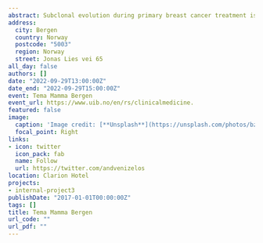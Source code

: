 ```yaml
---
abstract: Subclonal evolution during primary breast cancer treatment is largely unexplored. We performed whole exome sequencing of tumor biopsies extracted before and after sequential epirubicin and docetaxel in 51 patients included in a neoadjuvant phase II trial. There was a profound and differential redistribution of subclones during epirubicin and docetaxel treatment. While trunk mutations and main subclones persisted, smaller subclones frequently appeared or disappeared during treatment. Reassessment of raw data, beyond formal mutation calling, indicated that the majority of subclones appearing during treatment were present in pretreatment breast cancers below conventional detection limits. No single mutations or mutational profiles predictive of treatment response were identified. A significant drop in tumor mutational burden (TMB) was observed in epirubicin responders (p=0.043), whereas subsequent docetaxel treatment decreased TMB among non-responders (p=0.006). Copy number analysis demonstrated specific genomic regions to be systematically lost or gained during treatment with each compound. 
address:
  city: Bergen
  country: Norway
  postcode: "5003"
  region: Norway
  street: Jonas Lies vei 65
all_day: false
authors: []
date: "2022-09-29T13:00:00Z"
date_end: "2022-09-29T15:00:00Z"
event: Tema Mamma Bergen
event_url: https://www.uib.no/en/rs/clinicalmedicine.
featured: false
image:
  caption: 'Image credit: [**Unsplash**](https://unsplash.com/photos/bzdhc5b3Bxs)'
  focal_point: Right
links:
- icon: twitter
  icon_pack: fab
  name: Follow
  url: https://twitter.com/andvenizelos
location: Clarion Hotel
projects:
- internal-project3
publishDate: "2017-01-01T00:00:00Z"
tags: []
title: Tema Mamma Bergen
url_code: ""
url_pdf: ""
---
```


